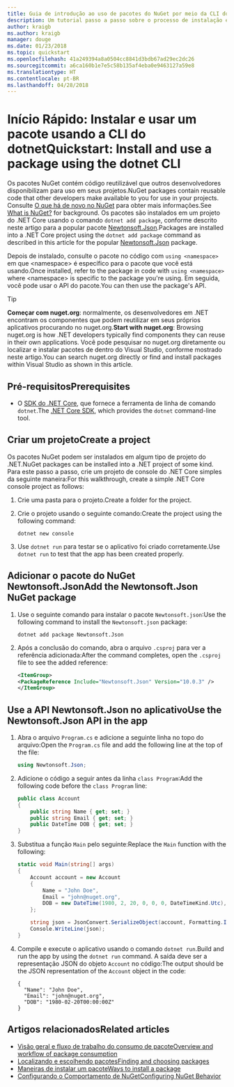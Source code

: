 ```yaml
---
title: Guia de introdução ao uso de pacotes do NuGet por meio da CLI do dotnet
description: Um tutorial passo a passo sobre o processo de instalação e uso de um pacote NuGet em um projeto .NET Core.
author: kraigb
ms.author: kraigb
manager: douge
ms.date: 01/23/2018
ms.topic: quickstart
ms.openlocfilehash: 41a249394a8a0504cc8841d3bdb67ad29ec2dc26
ms.sourcegitcommit: a6ca160b1e7e5c58b135af4eba0e9463127a59e8
ms.translationtype: HT
ms.contentlocale: pt-BR
ms.lasthandoff: 04/28/2018
---
```

# <a name="quickstart-install-and-use-a-package-using-the-dotnet-cli"></a><span data-ttu-id="06423-103">Início Rápido: Instalar e usar um pacote usando a CLI do dotnet</span><span class="sxs-lookup"><span data-stu-id="06423-103">Quickstart: Install and use a package using the dotnet CLI</span></span>

<span data-ttu-id="06423-104">Os pacotes NuGet contém código reutilizável que outros desenvolvedores disponibilizam para uso em seus projetos.</span><span class="sxs-lookup"><span data-stu-id="06423-104">NuGet packages contain reusable code that other developers make available to you for use in your projects.</span></span> <span data-ttu-id="06423-105">Consulte [O que há de novo no NuGet](../What-is-NuGet.md) para obter mais informações.</span><span class="sxs-lookup"><span data-stu-id="06423-105">See [What is NuGet?](../What-is-NuGet.md) for background.</span></span> <span data-ttu-id="06423-106">Os pacotes são instalados em um projeto do .NET Core usando o comando `dotnet add package`, conforme descrito neste artigo para a popular pacote [Newtonsoft.Json](https://www.nuget.org/packages/Newtonsoft.Json/).</span><span class="sxs-lookup"><span data-stu-id="06423-106">Packages are installed into a .NET Core project using the `dotnet add package` command as described in this article for the popular [Newtonsoft.Json](https://www.nuget.org/packages/Newtonsoft.Json/) package.</span></span>

<span data-ttu-id="06423-107">Depois de instalado, consulte o pacote no código com `using <namespace>` em que \<namespace\> é específico para o pacote que você está usando.</span><span class="sxs-lookup"><span data-stu-id="06423-107">Once installed, refer to the package in code with `using <namespace>` where \<namespace\> is specific to the package you're using.</span></span> <span data-ttu-id="06423-108">Em seguida, você pode usar o API do pacote.</span><span class="sxs-lookup"><span data-stu-id="06423-108">You can then use the package's API.</span></span>

> [!Tip]
> <span data-ttu-id="06423-109">**Começar com nuget.org**: normalmente, os desenvolvedores em .NET encontram os componentes que podem reutilizar em seus próprios aplicativos procurando no nuget.org.</span><span class="sxs-lookup"><span data-stu-id="06423-109">**Start with nuget.org**: Browsing nuget.org is how .NET developers typically find components they can reuse in their own applications.</span></span> <span data-ttu-id="06423-110">Você pode pesquisar no nuget.org diretamente ou localizar e instalar pacotes de dentro do Visual Studio, conforme mostrado neste artigo.</span><span class="sxs-lookup"><span data-stu-id="06423-110">You can search nuget.org directly or find and install packages within Visual Studio as shown in this article.</span></span>

## <a name="prerequisites"></a><span data-ttu-id="06423-111">Pré-requisitos</span><span class="sxs-lookup"><span data-stu-id="06423-111">Prerequisites</span></span>

- <span data-ttu-id="06423-112">O [SDK do .NET Core](https://www.microsoft.com/net/download/), que fornece a ferramenta de linha de comando `dotnet`.</span><span class="sxs-lookup"><span data-stu-id="06423-112">The [.NET Core SDK](https://www.microsoft.com/net/download/), which provides the `dotnet` command-line tool.</span></span>

## <a name="create-a-project"></a><span data-ttu-id="06423-113">Criar um projeto</span><span class="sxs-lookup"><span data-stu-id="06423-113">Create a project</span></span>

<span data-ttu-id="06423-114">Os pacotes NuGet podem ser instalados em algum tipo de projeto do .NET.</span><span class="sxs-lookup"><span data-stu-id="06423-114">NuGet packages can be installed into a .NET project of some kind.</span></span> <span data-ttu-id="06423-115">Para este passo a passo, crie um projeto de console do .NET Core simples da seguinte maneira:</span><span class="sxs-lookup"><span data-stu-id="06423-115">For this walkthrough, create a simple .NET Core console project as follows:</span></span>

1. <span data-ttu-id="06423-116">Crie uma pasta para o projeto.</span><span class="sxs-lookup"><span data-stu-id="06423-116">Create a folder for the project.</span></span>

1. <span data-ttu-id="06423-117">Crie o projeto usando o seguinte comando:</span><span class="sxs-lookup"><span data-stu-id="06423-117">Create the project using the following command:</span></span>

    ```cli
    dotnet new console
    ```

1. <span data-ttu-id="06423-118">Use `dotnet run` para testar se o aplicativo foi criado corretamente.</span><span class="sxs-lookup"><span data-stu-id="06423-118">Use `dotnet run` to test that the app has been created properly.</span></span>

## <a name="add-the-newtonsoftjson-nuget-package"></a><span data-ttu-id="06423-119">Adicionar o pacote do NuGet Newtonsoft.Json</span><span class="sxs-lookup"><span data-stu-id="06423-119">Add the Newtonsoft.Json NuGet package</span></span>

1. <span data-ttu-id="06423-120">Use o seguinte comando para instalar o pacote `Newtonsoft.json`:</span><span class="sxs-lookup"><span data-stu-id="06423-120">Use the following command to install the `Newtonsoft.json` package:</span></span>

    ```cli
    dotnet add package Newtonsoft.Json
    ```

2. <span data-ttu-id="06423-121">Após a conclusão do comando, abra o arquivo `.csproj` para ver a referência adicionada:</span><span class="sxs-lookup"><span data-stu-id="06423-121">After the command completes, open the `.csproj` file to see the added reference:</span></span>

    ```xml
   <ItemGroup>
    <PackageReference Include="Newtonsoft.Json" Version="10.0.3" />
   </ItemGroup>
    ```

## <a name="use-the-newtonsoftjson-api-in-the-app"></a><span data-ttu-id="06423-122">Use a API Newtonsoft.Json no aplicativo</span><span class="sxs-lookup"><span data-stu-id="06423-122">Use the Newtonsoft.Json API in the app</span></span>

1. <span data-ttu-id="06423-123">Abra o arquivo `Program.cs` e adicione a seguinte linha no topo do arquivo:</span><span class="sxs-lookup"><span data-stu-id="06423-123">Open the `Program.cs` file and add the following line at the top of the file:</span></span>

    ```cs
    using Newtonsoft.Json;
    ```

1. <span data-ttu-id="06423-124">Adicione o código a seguir antes da linha `class Program`:</span><span class="sxs-lookup"><span data-stu-id="06423-124">Add the following code before the `class Program` line:</span></span>

    ```cs
    public class Account
    {
        public string Name { get; set; }
        public string Email { get; set; }
        public DateTime DOB { get; set; }
    }
    ```

1. <span data-ttu-id="06423-125">Substitua a função `Main` pelo seguinte:</span><span class="sxs-lookup"><span data-stu-id="06423-125">Replace the `Main` function with the following:</span></span>

    ```cs
    static void Main(string[] args)
    {
        Account account = new Account
        {
            Name = "John Doe",
            Email = "john@nuget.org",
            DOB = new DateTime(1980, 2, 20, 0, 0, 0, DateTimeKind.Utc),
        };

        string json = JsonConvert.SerializeObject(account, Formatting.Indented);
        Console.WriteLine(json);
    }
    ```

1. <span data-ttu-id="06423-126">Compile e execute o aplicativo usando o comando `dotnet run`.</span><span class="sxs-lookup"><span data-stu-id="06423-126">Build and run the app by using the `dotnet run` command.</span></span> <span data-ttu-id="06423-127">A saída deve ser a representação JSON do objeto `Account` no código:</span><span class="sxs-lookup"><span data-stu-id="06423-127">The output should be the JSON representation of the `Account` object in the code:</span></span>

    ```output
    {
      "Name": "John Doe",
      "Email": "john@nuget.org",
      "DOB": "1980-02-20T00:00:00Z"
    }
    ```

## <a name="related-articles"></a><span data-ttu-id="06423-128">Artigos relacionados</span><span class="sxs-lookup"><span data-stu-id="06423-128">Related articles</span></span>

- [<span data-ttu-id="06423-129">Visão geral e fluxo de trabalho do consumo de pacote</span><span class="sxs-lookup"><span data-stu-id="06423-129">Overview and workflow of package consumption</span></span>](../consume-packages/overview-and-workflow.md)
- [<span data-ttu-id="06423-130">Localizando e escolhendo pacotes</span><span class="sxs-lookup"><span data-stu-id="06423-130">Finding and choosing packages</span></span>](../consume-packages/finding-and-choosing-packages.md)
- [<span data-ttu-id="06423-131">Maneiras de instalar um pacote</span><span class="sxs-lookup"><span data-stu-id="06423-131">Ways to install a package</span></span>](../consume-packages/ways-to-install-a-package.md)
- [<span data-ttu-id="06423-132">Configurando o Comportamento de NuGet</span><span class="sxs-lookup"><span data-stu-id="06423-132">Configuring NuGet Behavior</span></span>](../consume-packages/configuring-nuget-behavior.md)
